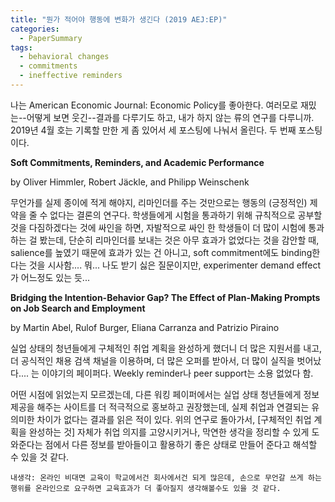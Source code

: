 ```yaml
---
title: "뭔가 적어야 행동에 변화가 생긴다 (2019 AEJ:EP)"
categories:
  - PaperSummary
tags:
  - behavioral changes
  - commitments
  - ineffective reminders
---
```


나는 American Economic Journal: Economic Policy를 좋아한다. 여러모로 재밌는--어떻게 보면 웃긴--결과를 다루기도 하고, 내가 하지 않는 류의 연구를 다루니까. 2019년 4월 호는 기록할 만한 게 좀 있어서 세 포스팅에 나눠서 올린다. 두 번째 포스팅이다.

**Soft Commitments, Reminders, and Academic Performance**

by Oliver Himmler, Robert Jäckle, and Philipp Weinschenk

무언가를 실제 종이에 적게 해야지, 리마인더를 주는 것만으로는 행동의 (긍정적인) 제약을 줄 수 없다는 결론의 연구다. 학생들에게 시험을 통과하기 위해 규칙적으로 공부할 것을 다짐하겠다는 것에 싸인을 하면, 자발적으로 싸인 한 학생들이 더 많이 시험에 통과하는 걸 봤는데, 단순히 리마인더를 보내는 것은 아무 효과가 없었다는 것을 감안할 때, salience를 높였기 때문에 효과가 있는 건 아니고, soft commitment에도 binding한다는 것을 시사함.... 뭐... 나도 받기 싫은 질문이지만, experimenter demand effect가 어느정도 있는 듯... 

**Bridging the Intention-Behavior Gap? The Effect of Plan-Making Prompts on Job Search and Employment**

by Martin Abel, Rulof Burger, Eliana Carranza and Patrizio Piraino

실업 상태의 청년들에게 구체적인 취업 계획을 완성하게 했더니 더 많은 지원서를 내고, 더 공식적인 채용 검색 채널을 이용하며, 더 많은 오퍼를 받아서, 더 많이 실직을 벗어났다.... 는 이야기의 페이퍼다. Weekly reminder나 peer support는 소용 없었다 함.

어떤 시점에 읽었는지 모르겠는데, 다른 워킹 페이퍼에서는 실업 상태 청년들에게 정보 제공을 해주는 사이트를 더 적극적으로 홍보하고 권장했는데, 실제 취업과 연결되는 유의미한 차이가 없다는 결과를 읽은 적이 있다. 위의 연구로 돌아가서, \[구체적인 취업 계획을 완성하는 것\] 자체가 취업 의지를 고양시키거나, 막연한 생각을 정리할 수 있게 도와준다는 점에서 다른 정보를 받아들이고 활용하기 좋은 상태로 만들어 준다고 해석할 수 있을 것 같다. 

`내생각: 온라인 비대면 교육이 학교에서건 회사에서건 되게 많은데, 손으로 무언갈 쓰게 하는 행위를 온라인으로 요구하면 교육효과가 더 좋아질지 생각해볼수도 있을 것 같다.`

